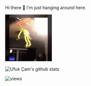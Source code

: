 Hi there :wave: I'm just hanging around here.

<img src="https://raw.githubusercontent.com/ufukcam/ufukcam/master/tenor.gif" width="30%" height="30%">

![Ufuk Çam's github stats](https://github-readme-stats.vercel.app/api?username=ufukcam&count_private=true&show_icons=true&theme=cobalt)

![views](https://github-profile-view-counter.vercel.app/ufukcam/ufukcam)
